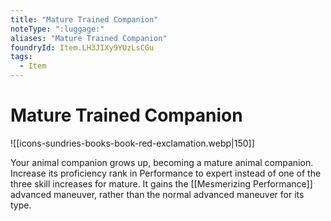 ```yaml
---
title: "Mature Trained Companion"
noteType: ":luggage:"
aliases: "Mature Trained Companion"
foundryId: Item.LH3JIXy9YUzLsCGu
tags:
  - Item
---
```


# Mature Trained Companion
![[icons-sundries-books-book-red-exclamation.webp|150]]

Your animal companion grows up, becoming a mature animal companion. Increase its proficiency rank in Performance to expert instead of one of the three skill increases for mature. It gains the [[Mesmerizing Performance]] advanced maneuver, rather than the normal advanced maneuver for its type.

